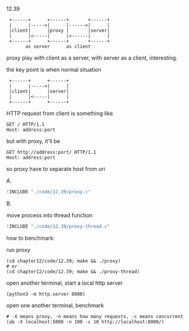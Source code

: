12.39


     +------+      +------+       +------+
     |      |----->|      |------>|      |
     |client|      |proxy |       |server|
     |      |<-----|      |<------|      |
     +------+      +------+       +------+
           as server      as client

proxy play with client as a server, with server as a client, interesting.

the key point is when normal situation

     +------+      +------+
     |      |----->|      |
     |client|      |server|
     |      |<-----|      |
     +------+      +------+

HTTP request from client is something like

    GET / HTTP/1.1
    Host: address:port

but with proxy, it'll be

    GET http://address:port/ HTTP/1.1
    Host: address:port

so proxy have to separate host from uri

A.

```c
!INCLUDE "./code/12.39/proxy.c"
```

B.

move process into thread function

```c
!INCLUDE "./code/12.39/proxy-thread.c"
```


how to benchmark:

run proxy

    (cd chapter12/code/12.39; make && ./proxy)
    # or
    (cd chapter12/code/12.39; make && ./proxy-thread)

open another terminal, start a local http server

    (python3 -m http.server 8000)

open one another terminal, benchmark

    # -X means proxy, -n means how many requests, -c means concurrent
    (ab -X localhost:5000 -n 100 -c 10 http://localhost:8000/)
